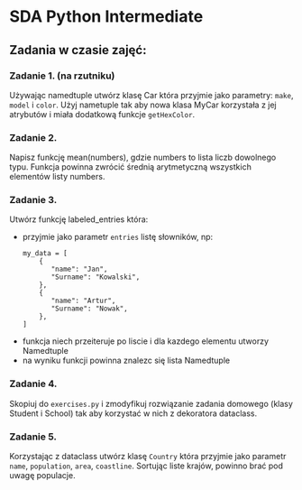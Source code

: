 # SDA Python Intermediate

## Zadania w czasie zajęć:
### Zadanie 1. (na rzutniku)
Używając namedtuple utwórz klasę Car która przyjmie jako parametry: `make`, `model` i `color`. Użyj nametuple tak aby nowa klasa MyCar korzystała z jej atrybutów i miała dodatkową funkcje `getHexColor`. 

### Zadanie 2.
Napisz funkcję mean(numbers), gdzie numbers to lista liczb dowolnego typu. Funkcja powinna zwrócić średnią arytmetyczną wszystkich elementów listy numbers.

### Zadanie 3.
Utwórz funkcję labeled_entries która:
 - przyjmie jako parametr `entries` listę słowników, np:
   ```
   my_data = [
       {
          "name": "Jan",   
          "Surname": "Kowalski",
       },    
       {
          "name": "Artur",   
          "Surname": "Nowak",
       },  
   ]
   ```
 - funkcja niech przeiteruje po liscie i dla kazdego elementu utworzy Namedtuple 
 - na wyniku funkcji powinna znalezc się lista Namedtuple 


### Zadanie 4.
Skopiuj do `exercises.py` i zmodyfikuj rozwiązanie zadania domowego (klasy Student i School) tak aby korzystać w nich z dekoratora dataclass. 

### Zadanie 5.
Korzystając z dataclass utwórz klasę `Country` która przyjmie jako parametr `name`, `population`, `area`, `coastline`.
Sortując liste krajów, powinno brać pod uwagę populacje. 
